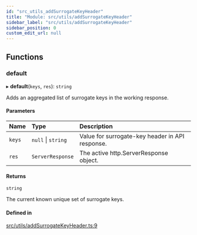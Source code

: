 ```yaml
---
id: "src_utils_addSurrogateKeyHeader"
title: "Module: src/utils/addSurrogateKeyHeader"
sidebar_label: "src/utils/addSurrogateKeyHeader"
sidebar_position: 0
custom_edit_url: null
---
```


## Functions

### default

▸ **default**(`keys`, `res`): `string`

Adds an aggregated list of surrogate keys in the working response.

#### Parameters

| Name   | Type               | Description                                     |
| :----- | :----------------- | :---------------------------------------------- |
| `keys` | `null` \| `string` | Value for surrogate-key header in API response. |
| `res`  | `ServerResponse`   | The active http.ServerResponse object.          |

#### Returns

`string`

The current known unique set of surrogate keys.

#### Defined in

[src/utils/addSurrogateKeyHeader.ts:9](https://github.com/pantheon-systems/decoupled-kit-js/blob/0f0d168/packages/drupal-kit/src/utils/addSurrogateKeyHeader.ts#L9)
